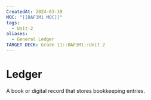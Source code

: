 ```yaml
---
CreatedAt: 2024-03-19
MOC: "[[BAF3M1 MOC]]"
tags:
  - Unit-2
aliases:
  - General Ledger
TARGET DECK: Grade 11::BAF3M1::Unit 2
---
```


# Ledger
A book or digital record that stores bookkeeping entries.
<!--ID: 1718216451534-->



